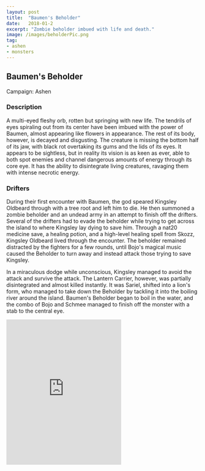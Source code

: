 ```yaml
---
layout: post
title:  "Baumen's Beholder"
date:   2018-01-2
excerpt: "Zombie beholder imbued with life and death."
image: /images/beholderPic.png
tag:
- ashen
- monsters 
---
```


## Baumen's Beholder
Campaign: Ashen

### Description
A multi-eyed fleshy orb, rotten but springing with new life. The tendrils of eyes spiraling out from its center have been imbued with the power of Baumen, almost appearing like flowers in appearance. The rest of its body, however, is decayed and disgusting. The creature is missing the bottom half of its jaw, with black rot overtaking its gums and the lids of its eyes. It appears to be sightless, but in reality its vision is as keen as ever, able to both spot enemies and channel dangerous amounts of energy through its core eye. It has the ability to disintegrate living creatures, ravaging them with intense necrotic energy. 


### Drifters
During their first encounter with Baumen, the god speared Kingsley Oldbeard through with a tree root and left him to die. He then summoned a zombie beholder and an undead army in an attempt to finish off the drifters. Several of the drifters had to evade the beholder while trying to get across the island to where Kingsley lay dying to save him. Through a nat20 medicine save, a healing potion, and a high-level healing spell from Skozz, Kingsley Oldbeard lived through the encounter. The beholder remained distracted by the fighters for a few rounds, until Bojo's magical music caused the Beholder to turn away and instead attack those trying to save Kingsley. 

In a miraculous dodge while unconscious, Kingsley managed to avoid the attack and survive the attack. The Lantern Carrier, however, was partially disintegrated and almost killed instantly. It was Sariel, shifted into a lion's form, who managed to take down the Beholder by tackling it into the boiling river around the island. Baumen's Beholder began to boil in the water, and the combo of Bojo and Schmee managed to finish off the monster with a stab to the central eye.

<iframe src="https://open.spotify.com/embed/user/isittooshortornotavailable/playlist/1BvNpBdANOHFpvtq1P4UvZ" width="300" height="380" frameborder="0" allowtransparency="true" allow="encrypted-media"></iframe>
